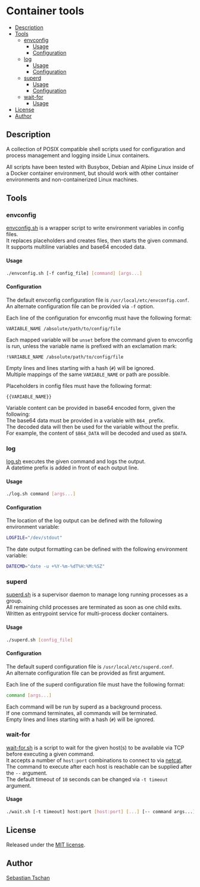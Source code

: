 # Container tools

- [Description](#description)
- [Tools](#tools)
  - [envconfig](#envconfig)
    - [Usage](#usage)
    - [Configuration](#configuration)
  - [log](#log)
    - [Usage](#usage-1)
    - [Configuration](#configuration-1)
  - [superd](#superd)
    - [Usage](#usage-2)
    - [Configuration](#configuration-2)
  - [wait-for](#wait-for)
    - [Usage](#usage-3)
- [License](#license)
- [Author](#author)

## Description
A collection of POSIX compatible shell scripts used for configuration and
process management and logging inside Linux containers.

All scripts have been tested with Busybox, Debian and Alpine Linux inside
of a Docker container environment, but should work with other container
environments and non-containerized Linux machines.

## Tools

### envconfig
[envconfig.sh](bin/envconfig.sh) is a wrapper script to write environment
variables in config files.  
It replaces placeholders and creates files, then starts the given command.  
It supports multiline variables and base64 encoded data.

#### Usage

```sh
./envconfig.sh [-f config_file] [command] [args...]
```

#### Configuration
The default envconfig configuration file is `/usr/local/etc/envconfig.conf`.  
An alternate configuration file can be provided via `-f` option.  

Each line of the configuration for envconfig must have the following format:

```
VARIABLE_NAME /absolute/path/to/config/file
```

Each mapped variable will be `unset` before the command given to envconfig is
run, unless the variable name is prefixed with an exclamation mark:

```
!VARIABLE_NAME /absolute/path/to/config/file
```

Empty lines and lines starting with a hash (`#`) will be ignored.  
Multiple mappings of the same `VARIABLE_NAME` or path are possible.

Placeholders in config files must have the following format:

```
{{VARIABLE_NAME}}
```

Variable content can be provided in base64 encoded form,
given the following:  
The base64 data must be provided in a variable with `B64_` prefix.  
The decoded data will then be used for the variable without the prefix.  
For example, the content of `$B64_DATA` will be decoded and used as `$DATA`.

### log
[log.sh](bin/log.sh) executes the given command and logs the output.  
A datetime prefix is added in front of each output line.

#### Usage

```sh
./log.sh command [args...]
```

#### Configuration
The location of the log output can be defined
with the following environment variable:

```sh
LOGFILE="/dev/stdout"
```

The date output formatting can be defined
with the following environment variable:

```sh
DATECMD="date -u +%Y-%m-%dT%H:%M:%SZ"
```

### superd
[superd.sh](bin/superd.sh) is a supervisor daemon to manage long running
processes as a group.  
All remaining child processes are terminated as soon as one child exits.  
Written as entrypoint service for multi-process docker containers.

#### Usage

```sh
./superd.sh [config_file]
```

#### Configuration
The default superd configuration file is `/usr/local/etc/superd.conf`.  
An alternate configuration file can be provided as first argument.

Each line of the superd configuration file must have the following format:

```sh
command [args...]
```

Each command will be run by superd as a background process.  
If one command terminates, all commands will be terminated.  
Empty lines and lines starting with a hash (`#`) will be ignored.

### wait-for
[wait-for.sh](bin/wait-for.sh) is a script to wait for the given host(s) to be
available via TCP before executing a given command.  
It accepts a number of `host:port` combinations to connect to via
[netcat](https://en.wikipedia.org/wiki/Netcat).  
The command to execute after each host is reachable can be supplied after the
`--` argument.  
The default timeout of `10` seconds can be changed via `-t timeout` argument.

#### Usage

```sh
./wait.sh [-t timeout] host:port [host:port] [...] [-- command args...]
```

## License
Released under the [MIT license](https://opensource.org/licenses/MIT).

## Author
[Sebastian Tschan](https://blueimp.net/)

